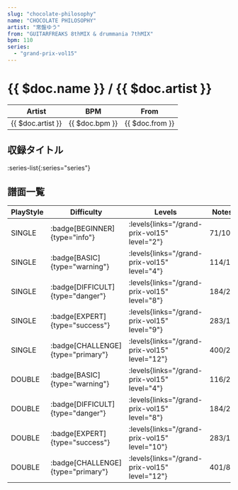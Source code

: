 ```yaml
---
slug: "chocolate-philosophy"
name: "CHOCOLATE PHILOSOPHY"
artist: "常盤ゆう"
from: "GUITARFREAKS 8thMIX & drummania 7thMIX"
bpm: 110
series:
  - "grand-prix-vol15"
---
```


# {{ $doc.name }} / {{ $doc.artist }}

|Artist|BPM|From|
|------|---|----|
|{{ $doc.artist }}|{{ $doc.bpm }}|{{ $doc.from }}|

## 収録タイトル

:series-list{:series="series"}

## 譜面一覧

|PlayStyle|Difficulty|Levels|Notes|Movie|
|---------|----------|------|-----|-----|
|SINGLE| :badge[BEGINNER]{type="info"}| :levels{links="/grand-prix-vol15" level="2"}|71/10||
|SINGLE| :badge[BASIC]{type="warning"}| :levels{links="/grand-prix-vol15" level="4"}|114/18||
|SINGLE| :badge[DIFFICULT]{type="danger"}| :levels{links="/grand-prix-vol15" level="8"}|184/25||
|SINGLE| :badge[EXPERT]{type="success"}| :levels{links="/grand-prix-vol15" level="9"}|283/17||
|SINGLE| :badge[CHALLENGE]{type="primary"}| :levels{links="/grand-prix-vol15" level="12"}|400/20||
|DOUBLE| :badge[BASIC]{type="warning"}| :levels{links="/grand-prix-vol15" level="4"}|116/23||
|DOUBLE| :badge[DIFFICULT]{type="danger"}| :levels{links="/grand-prix-vol15" level="8"}|184/25||
|DOUBLE| :badge[EXPERT]{type="success"}| :levels{links="/grand-prix-vol15" level="10"}|283/16||
|DOUBLE| :badge[CHALLENGE]{type="primary"}| :levels{links="/grand-prix-vol15" level="12"}|401/8||
